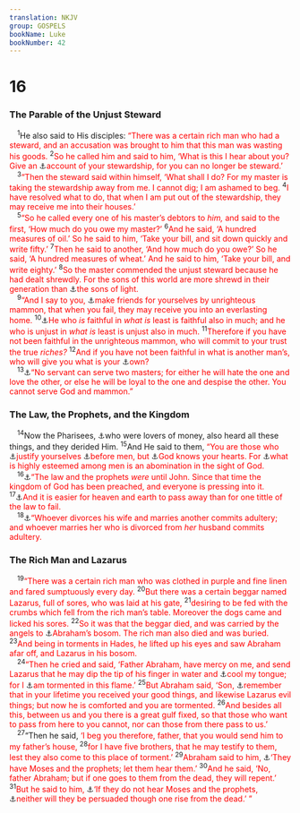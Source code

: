 ```yaml
---
translation: NKJV
group: GOSPELS
bookName: Luke 
bookNumber: 42
---
```


<div class="title"><h1>16</h1><h3>The Parable of the Unjust Steward</h3></div>
<span class="verse lu_16_1"> <sup>1</sup>He also said to His disciples: <font color="red">“There was a certain rich man who had a steward, and an accusation was brought to him that this man was wasting his goods.</font></span>
<span class="verse lu_16_2"><sup>2</sup><font color="red">So he called him and said to him, ‘What is this I hear about you? Give an </font><a data-toggle="tooltip" data-placement="bottom" title="(Rom. 14:12; 2 Cor. 5:10; 1 Pet. 4:5, 6)">⚓</a><font color="red">account of your stewardship, for you can no longer be steward.’</font><br/></span>
<span class="verse lu_16_3"> <sup>3</sup><font color="red">“Then the steward said within himself, ‘What shall I do? For my master is taking the stewardship away from me. I cannot dig; I am ashamed to beg.</font></span>
<span class="verse lu_16_4"><sup>4</sup><font color="red">I have resolved what to do, that when I am put out of the stewardship, they may receive me into their houses.’</font><br/></span>
<span class="verse lu_16_5"> <sup>5</sup><font color="red">“So he called every one of his master’s debtors to <i>him,</i> and said to the first, ‘How much do you owe my master?’</font></span>
<span class="verse lu_16_6"><sup>6</sup><font color="red">And he said, ‘A hundred measures of oil.’ So he said to him, ‘Take your bill, and sit down quickly and write fifty.’</font></span>
<span class="verse lu_16_7"><sup>7</sup><font color="red">Then he said to another, ‘And how much do you owe?’ So he said, ‘A hundred measures of wheat.’ And he said to him, ‘Take your bill, and write eighty.’</font></span>
<span class="verse lu_16_8"><sup>8</sup><font color="red">So the master commended the unjust steward because he had dealt shrewdly. For the sons of this world are more shrewd in their generation than </font><a data-toggle="tooltip" data-placement="bottom" title="(John 12:36; Eph. 5:8); 1 Thess. 5:5">⚓</a><font color="red">the sons of light.</font><br/></span>
<span class="verse lu_16_9"> <sup>9</sup><font color="red">“And I say to you, </font><a data-toggle="tooltip" data-placement="bottom" title="Dan. 4:27; (Matt. 6:19; 19:21); Luke 11:41; (1 Tim. 6:17–19)">⚓</a><font color="red">make friends for yourselves by unrighteous mammon, that when you fail, they may receive you into an everlasting home.</font></span>
<span class="verse lu_16_10"><sup>10</sup><a data-toggle="tooltip" data-placement="bottom" title="Matt. 25:21; Luke 19:17">⚓</a><font color="red">He who <i>is</i> faithful in <i>what is</i> least is faithful also in much; and he who is unjust in <i>what is</i> least is unjust also in much.</font></span>
<span class="verse lu_16_11"><sup>11</sup><font color="red">Therefore if you have not been faithful in the unrighteous mammon, who will commit to your trust the true <i>riches?</i></font></span>
<span class="verse lu_16_12"><sup>12</sup><font color="red">And if you have not been faithful in what is another man’s, who will give you what is your </font><a data-toggle="tooltip" data-placement="bottom" title="(1 Pet. 1:3, 4)">⚓</a><font color="red">own?</font><br/></span>
<span class="verse lu_16_13"> <sup>13</sup><a data-toggle="tooltip" data-placement="bottom" title="Matt. 6:24; Gal. 1:10">⚓</a><font color="red">“No servant can serve two masters; for either he will hate the one and love the other, or else he will be loyal to the one and despise the other. You cannot serve God and mammon.”</font><br/></span>
<div class="title"><h3>The Law, the Prophets, and the Kingdom</h3></div>
<span class="verse lu_16_14"> <sup>14</sup>Now the Pharisees, <a data-toggle="tooltip" data-placement="bottom" title="Matt. 23:14">⚓</a>who were lovers of money, also heard all these things, and they derided Him. </span>
<span class="verse lu_16_15"><sup>15</sup>And He said to them, <font color="red">“You are those who </font><a data-toggle="tooltip" data-placement="bottom" title="Luke 10:29">⚓</a><font color="red">justify yourselves </font><a data-toggle="tooltip" data-placement="bottom" title="(Matt. 6:2, 5, 16)">⚓</a><font color="red">before men, but </font><a data-toggle="tooltip" data-placement="bottom" title="1 Chr. 28:9; 2 Chr. 6:30; Ps. 7:9; Prov. 15:11; Jer. 17:10">⚓</a><font color="red">God knows your hearts. For </font><a data-toggle="tooltip" data-placement="bottom" title="1 Sam. 16:7; Ps. 10:3; Prov. 6:16–19; 16:5">⚓</a><font color="red">what is highly esteemed among men is an abomination in the sight of God.</font><br/></span>
<span class="verse lu_16_16"> <sup>16</sup><a data-toggle="tooltip" data-placement="bottom" title="Matt. 3:1–12; 4:17; 11:12, 13; Luke 7:29">⚓</a><font color="red">“The law and the prophets <i>were</i> until John. Since that time the kingdom of God has been preached, and everyone is pressing into it.</font></span>
<span class="verse lu_16_17"><sup>17</sup><a data-toggle="tooltip" data-placement="bottom" title="Ps. 102:26, 27; Is. 40:8; 51:6; Matt. 5:18; 1 Pet. 1:25">⚓</a><font color="red">And it is easier for heaven and earth to pass away than for one tittle of the law to fail.</font><br/></span>
<span class="verse lu_16_18"> <sup>18</sup><a data-toggle="tooltip" data-placement="bottom" title="Matt. 5:32; 19:9; Mark 10:11; 1 Cor. 7:10, 11">⚓</a><font color="red">“Whoever divorces his wife and marries another commits adultery; and whoever marries her who is divorced from <i>her</i> husband commits adultery.</font><br/></span>
<div class="title"><h3>The Rich Man and Lazarus</h3></div>
<span class="verse lu_16_19"> <sup>19</sup><font color="red">“There was a certain rich man who was clothed in purple and fine linen and fared sumptuously every day.</font></span>
<span class="verse lu_16_20"><sup>20</sup><font color="red">But there was a certain beggar named Lazarus, full of sores, who was laid at his gate,</font></span>
<span class="verse lu_16_21"><sup>21</sup><font color="red">desiring to be fed with the crumbs which fell from the rich man’s table. Moreover the dogs came and licked his sores.</font></span>
<span class="verse lu_16_22"><sup>22</sup><font color="red">So it was that the beggar died, and was carried by the angels to </font><a data-toggle="tooltip" data-placement="bottom" title="Matt. 8:11">⚓</a><font color="red">Abraham’s bosom. The rich man also died and was buried.</font></span>
<span class="verse lu_16_23"><sup>23</sup><font color="red">And being in torments in Hades, he lifted up his eyes and saw Abraham afar off, and Lazarus in his bosom.</font><br/></span>
<span class="verse lu_16_24"> <sup>24</sup><font color="red">“Then he cried and said, ‘Father Abraham, have mercy on me, and send Lazarus that he may dip the tip of his finger in water and </font><a data-toggle="tooltip" data-placement="bottom" title="Zech. 14:12">⚓</a><font color="red">cool my tongue; for I </font><a data-toggle="tooltip" data-placement="bottom" title="(Is. 66:24; Mark 9:42–48)">⚓</a><font color="red">am tormented in this flame.’</font></span>
<span class="verse lu_16_25"><sup>25</sup><font color="red">But Abraham said, ‘Son, </font><a data-toggle="tooltip" data-placement="bottom" title="Job 21:13; Luke 6:24; James 5:5">⚓</a><font color="red">remember that in your lifetime you received your good things, and likewise Lazarus evil things; but now he is comforted and you are tormented.</font></span>
<span class="verse lu_16_26"><sup>26</sup><font color="red">And besides all this, between us and you there is a great gulf fixed, so that those who want to pass from here to you cannot, nor can those from there pass to us.’</font><br/></span>
<span class="verse lu_16_27"> <sup>27</sup>“Then he said, <font color="red">‘I beg you therefore, father, that you would send him to my father’s house,</font></span>
<span class="verse lu_16_28"><sup>28</sup><font color="red">for I have five brothers, that he may testify to them, lest they also come to this place of torment.’</font></span>
<span class="verse lu_16_29"><sup>29</sup><font color="red">Abraham said to him, </font><a data-toggle="tooltip" data-placement="bottom" title="Is. 8:20; 34:16; (John 5:39, 45); Acts 15:21; 17:11; (2 Tim. 3:15)">⚓</a><font color="red">‘They have Moses and the prophets; let them hear them.’</font></span>
<span class="verse lu_16_30"><sup>30</sup><font color="red">And he said, ‘No, father Abraham; but if one goes to them from the dead, they will repent.’</font></span>
<span class="verse lu_16_31"><sup>31</sup><font color="red">But he said to him, </font><a data-toggle="tooltip" data-placement="bottom" title="(John 5:46)">⚓</a><font color="red">‘If they do not hear Moses and the prophets, </font><a data-toggle="tooltip" data-placement="bottom" title="John 12:10, 11">⚓</a><font color="red">neither will they be persuaded though one rise from the dead.’ ”</font><br/></span>
